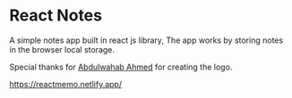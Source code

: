 #  React Notes
A simple notes app built in react js library,
The app works by storing notes in the browser local storage.

Special thanks for [Abdulwahab Ahmed](https://www.instagram.com/abdelwahab_desn) for creating the logo.

https://reactmemo.netlify.app/
